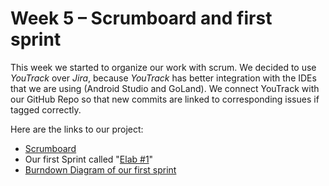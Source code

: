 # Week 5 – Scrumboard and first sprint

This week we started to organize our work with scrum. We decided to use *YouTrack* over *Jira*, because *YouTrack* has better integration with the IDEs that we are using (Android Studio and GoLand). We connect YouTrack with our GitHub Repo so that new commits are linked to corresponding issues if tagged correctly.

Here are the links to our project:

 - [Scrumboard](https://youtrack.ameyering.de/agiles)
 - Our first Sprint called "[Elab #1](https://youtrack.ameyering.de/agiles/90-0/91-14)"
 - [Burndown Diagram of our first sprint](https://youtrack.ameyering.de/agiles/90-0/91-14?chart)
